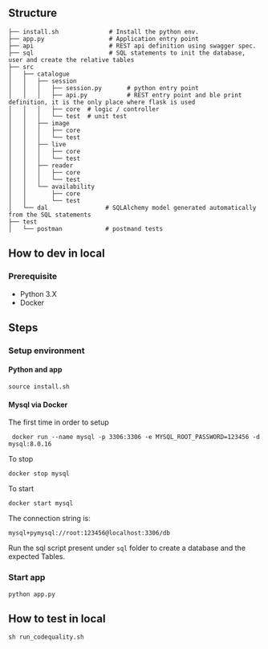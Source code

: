 ## Structure

```
├── install.sh              # Install the python env.
├── app.py                  # Application entry point
├── api                     # REST api definition using swagger spec.
├── sql                     # SQL statements to init the database, user and create the relative tables
├── src                      
│   ├── catalogue
│   │   ├── session
│   │   │   ├── session.py       # python entry point 
│   │   │   ├── api.py           # REST entry point and ble print definition, it is the only place where flask is used
│   │   │   ├── core  # logic / controller
│   │   │   └── test  # unit test
│   │   ├── image
│   │   │   ├── core
│   │   │   └── test
│   │   ├── live
│   │   │   ├── core
│   │   │   └── test
│   │   ├── reader
│   │   │   ├── core
│   │   │   └── test
│   │   └── availability
│   │       ├── core
│   │       └── test
│   └── dal                # SQLAlchemy model generated automatically from the SQL statements
├── test
│   └── postman            # postmand tests
```

## How to dev in local
### Prerequisite
- Python 3.X
- Docker

## Steps
### Setup environment
#### Python and app
```
source install.sh
```  
#### Mysql via Docker
The first time in order to setup
```
 docker run --name mysql -p 3306:3306 -e MYSQL_ROOT_PASSWORD=123456 -d mysql:8.0.16
```  
To stop
```
docker stop mysql
```  
To start
```
docker start mysql
```  
The connection string is:
```
mysql+pymysql://root:123456@localhost:3306/db
```
Run the sql script present under ```sql``` folder to create a database and the expected Tables.
### Start app
```
python app.py
```

## How to test in local
```
sh run_codequality.sh
```




